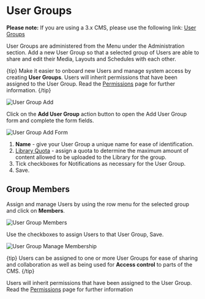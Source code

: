 <!--toc=users-->

# User Groups

**Please note:** If you are using a 3.x CMS, please use the following link: [User Groups](users_groups.html)

User Groups are administered from the Menu under the Administration section.
Add a new User Group so that a selected group of Users are able to share and edit their Media, Layouts and Schedules with each other.

{tip}
Make it easier to onboard new Users and manage system access by creating **User Groups**. Users will inherit permissions that have been assigned to the User Group. Read the [Permissions](users_permissions.html) page for further information.
{/tip}

![User Group Add](img/\user_group_add.png)

Click on the **Add User Group** action button to open the Add User Group form and complete the form fields.

![User Group Add Form](img/users_group_add_form.png)

1. **Name** - give your User Group a unique name for ease of identification.
2. [Library Quota](users_library_quota.html) - assign a quota to determine the maximum amount of content allowed to be uploaded to the Library for the group. 
3. Tick checkboxes for Notifications as necessary for the User Group.
4. Save.

## Group Members

Assign and manage Users by using the row menu for the selected group and click on **Members**.

![User Group Members](img/user_group_members.png)

Use the checkboxes to assign Users to that User Group, Save.

![User Group Manage Membership](img/user_group_manage_membership.png)

{tip}
Users can be assigned to one or more User Groups for ease of sharing and collaboration as well as being used for **Access control** to parts of the CMS.
{/tip}

Users will inherit permissions that have been assigned to the User Group. Read the [Permissions](users_permissions.html) page for further information
